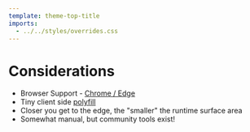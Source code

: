 ```yaml
---
template: theme-top-title
imports:
  - ../../styles/overrides.css
---
```


# Considerations

- Browser Support - [Chrome / Edge](https://web.dev/declarative-shadow-dom/)
- Tiny client side [polyfill](https://web.dev/declarative-shadow-dom/#polyfill)
- Closer you get to the edge, the "smaller" the runtime surface area
- Somewhat manual, but community tools exist!